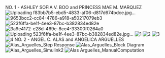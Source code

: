 NO. 1 - ASHLEY SOFIA V. BOO and PRINCESS MAE M. MARQUEZ
![Uploading f83bb7b5-ebd5-4833-af06-d817d674bdce.jpg…]()
![9653bcc2-cc84-4786-a918-a50217079eb3](https://github.com/ashleysof/CSE_BlockDiagramAlgebra_ECE425_ME4203_Group10_2024/assets/161012750/96ab0ffb-7198-47a7-bc96-534eae0eb8c2)
![523f6ffa-be1f-4ee3-87bc-b382834ed82e](https://github.com/ashleysof/CSE_BlockDiagramAlgebra_ECE425_ME4203_Group10_2024/assets/161012750/09a693ba-7e14-4c6b-926f-a0c848cc5580)
![3a9e4172-e28d-469e-8ce4-33300f0264a0](https://github.com/ashleysof/CSE_BlockDiagramAlgebra_ECE425_ME4203_Group10_2024/assets/161012750/40c7ca5e-4f6d-4bdd-b3bd-04e0a40c1374)
![Uploading 523f6ffa-be1f-4ee3-87bc-b382834ed82e.jpg…]()
![1](https://github.com/ashleysof/CSE_BlockDiagramAlgebra_ECE425_ME4203_Group10_2024/assets/161012750/03130698-b403-4d3f-a179-7f9fc2f2574c)
![2](https://github.com/ashleysof/CSE_BlockDiagramAlgebra_ECE425_ME4203_Group10_2024/assets/161012750/27b4a69c-51ce-4c6f-af46-942ca0dc1529)
![3](https://github.com/ashleysof/CSE_BlockDiagramAlgebra_ECE425_ME4203_Group10_2024/assets/161012750/3190c5a5-9a27-463f-957d-bb8582ac0264)
![4](https://github.com/ashleysof/CSE_BlockDiagramAlgebra_ECE425_ME4203_Group10_2024/assets/161012750/689e7960-d5bc-4426-b89c-8842c3efec3b)
NO. 2 - ANGEL C. ALAS and ANGELICA ARGUELLES
![Alas_Arguelles_Step Response](https://github.com/AlasAngel/CSE_BlockDiagramAlgebra_ECE425_ME4203_Group10_2024/assets/161011972/42421dce-bf4e-4eea-929b-626af811a1d9)
![Alas_Arguelles_Block Diagram](https://github.com/ashleysof/CSE_BlockDiagramAlgebra_ECE425_ME4203_Group10_2024/assets/160557212/737b9e64-21a0-459e-9275-acafc4ceecf9)
![Alas_Arguelles_Simulink2](https://github.com/ashleysof/CSE_BlockDiagramAlgebra_ECE425_ME4203_Group10_2024/assets/160557212/05fece1c-f1c5-4035-a311-85508260dae2)
![Alas Arguelles_ManualComputation](https://github.com/ashleysof/CSE_BlockDiagramAlgebra_ECE425_ME4203_Group10_2024/assets/160557212/475ac11b-cc50-49c0-867d-5383765ad398)
